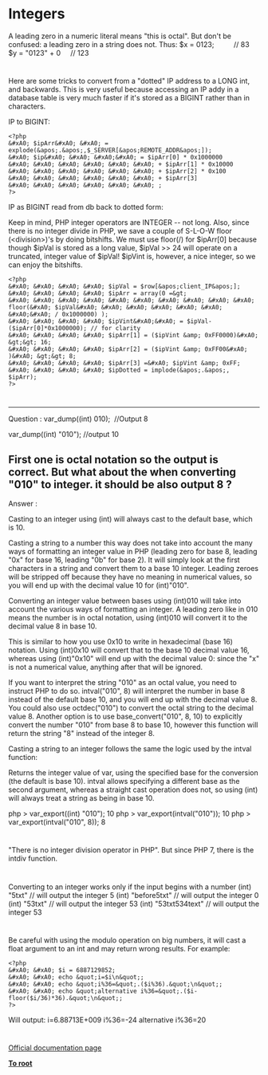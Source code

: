 # Integers





A leading zero in a numeric literal means &quot;this is octal&quot;. But don&apos;t be confused: a leading zero in a string does not. Thus:
$x = 0123;&#xA0; &#xA0; &#xA0; &#xA0; &#xA0; // 83
$y = &quot;0123&quot; + 0&#xA0; &#xA0;&#xA0; // 123

  

#



Here are some tricks to convert from a &quot;dotted&quot; IP address to a LONG int, and backwards. This is very useful because accessing an IP addy in a database table is very much faster if it&apos;s stored as a BIGINT rather than in characters.

IP to BIGINT:


```
<?php
&#xA0; $ipArr&#xA0; &#xA0; = explode(&apos;.&apos;,$_SERVER[&apos;REMOTE_ADDR&apos;]);
&#xA0; $ip&#xA0; &#xA0; &#xA0;&#xA0; = $ipArr[0] * 0x1000000
&#xA0; &#xA0; &#xA0; &#xA0; &#xA0; &#xA0; + $ipArr[1] * 0x10000
&#xA0; &#xA0; &#xA0; &#xA0; &#xA0; &#xA0; + $ipArr[2] * 0x100
&#xA0; &#xA0; &#xA0; &#xA0; &#xA0; &#xA0; + $ipArr[3]
&#xA0; &#xA0; &#xA0; &#xA0; &#xA0; &#xA0; ;
?>
```


IP as BIGINT read from db back to dotted form:

Keep in mind, PHP integer operators are INTEGER -- not long. Also, since there is no integer divide in PHP, we save a couple of S-L-O-W floor (&lt;division&gt;)&apos;s by doing bitshifts. We must use floor(/) for $ipArr[0] because though $ipVal is stored as a long value, $ipVal &gt;&gt; 24 will operate on a truncated, integer value of $ipVal! $ipVint is, however, a nice integer, so 
we can enjoy the bitshifts.



```
<?php
&#xA0; &#xA0; &#xA0; &#xA0; $ipVal = $row[&apos;client_IP&apos;];
&#xA0; &#xA0; &#xA0; &#xA0; $ipArr = array(0 =&gt;
&#xA0; &#xA0; &#xA0; &#xA0; &#xA0; &#xA0; &#xA0; &#xA0; &#xA0; &#xA0; floor(&#xA0; $ipVal&#xA0; &#xA0; &#xA0; &#xA0; &#xA0; &#xA0; &#xA0;&#xA0; / 0x1000000) );
&#xA0; &#xA0; &#xA0; &#xA0; $ipVint&#xA0;&#xA0; = $ipVal-($ipArr[0]*0x1000000); // for clarity
&#xA0; &#xA0; &#xA0; &#xA0; $ipArr[1] = ($ipVint &amp; 0xFF0000)&#xA0; &gt;&gt; 16;
&#xA0; &#xA0; &#xA0; &#xA0; $ipArr[2] = ($ipVint &amp; 0xFF00&#xA0; )&#xA0; &gt;&gt; 8;
&#xA0; &#xA0; &#xA0; &#xA0; $ipArr[3] =&#xA0; $ipVint &amp; 0xFF;
&#xA0; &#xA0; &#xA0; &#xA0; $ipDotted = implode(&apos;.&apos;, $ipArr);
?>
```



  

#



-------------------------------------------------------------------------
Question : 
var_dump((int) 010);&#xA0; //Output 8

var_dump((int) &quot;010&quot;); //output 10

First one is octal notation so the output is correct. But what about the when converting &quot;010&quot; to integer. it should be also output 8 ?
--------------------------------------------------------------------------
Answer :

Casting to an integer using (int) will always cast to the default base, which is 10.

Casting a string to a number this way does not take into account the many ways of formatting an integer value in PHP (leading zero for base 8, leading &quot;0x&quot; for base 16, leading &quot;0b&quot; for base 2). It will simply look at the first characters in a string and convert them to a base 10 integer. Leading zeroes will be stripped off because they have no meaning in numerical values, so you will end up with the decimal value 10 for (int)&quot;010&quot;.

Converting an integer value between bases using (int)010 will take into account the various ways of formatting an integer. A leading zero like in 010 means the number is in octal notation, using (int)010 will convert it to the decimal value 8 in base 10.

This is similar to how you use 0x10 to write in hexadecimal (base 16) notation. Using (int)0x10 will convert that to the base 10 decimal value 16, whereas using (int)&quot;0x10&quot; will end up with the decimal value 0: since the &quot;x&quot; is not a numerical value, anything after that will be ignored.

If you want to interpret the string &quot;010&quot; as an octal value, you need to instruct PHP to do so. intval(&quot;010&quot;, 8) will interpret the number in base 8 instead of the default base 10, and you will end up with the decimal value 8. You could also use octdec(&quot;010&quot;) to convert the octal string to the decimal value 8. Another option is to use base_convert(&quot;010&quot;, 8, 10) to explicitly convert the number &quot;010&quot; from base 8 to base 10, however this function will return the string &quot;8&quot; instead of the integer 8.

Casting a string to an integer follows the same the logic used by the intval function:

Returns the integer value of var, using the specified base for the conversion (the default is base 10).
intval allows specifying a different base as the second argument, whereas a straight cast operation does not, so using (int) will always treat a string as being in base 10.

php &gt; var_export((int) &quot;010&quot;);
10
php &gt; var_export(intval(&quot;010&quot;));
10
php &gt; var_export(intval(&quot;010&quot;, 8));
8

  

#



&quot;There is no integer division operator in PHP&quot;. But since PHP 7, there is the intdiv function.

  

#



Converting to an integer works only if the input begins with a number
(int) &quot;5txt&quot; // will output the integer 5
(int) &quot;before5txt&quot; // will output the integer 0
(int) &quot;53txt&quot; // will output the integer 53
(int) &quot;53txt534text&quot; // will output the integer 53

  

#



Be careful with using the modulo operation on big numbers, it will cast a float argument to an int and may return wrong results. For example:


```
<?php
&#xA0; &#xA0; $i = 6887129852;
&#xA0; &#xA0; echo &quot;i=$i\n&quot;;
&#xA0; &#xA0; echo &quot;i%36=&quot;.($i%36).&quot;\n&quot;;
&#xA0; &#xA0; echo &quot;alternative i%36=&quot;.($i-floor($i/36)*36).&quot;\n&quot;;
?>
```

Will output:
i=6.88713E+009
i%36=-24
alternative i%36=20

  

#

[Official documentation page](https://www.php.net/manual/en/language.types.integer.php)

**[To root](/README.md)**